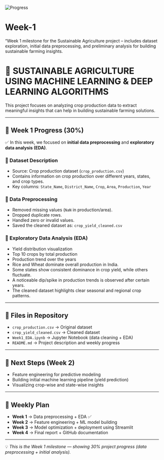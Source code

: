 ![Progress](https://img.shields.io/badge/Progress-30%25-blue)

# Week-1
“Week 1 milestone for the Sustainable Agriculture project – includes dataset exploration, initial data preprocessing, and preliminary analysis for building sustainable farming insights.


# 🌱 SUSTAINABLE AGRICULTURE USING MACHINE LEARNING & DEEP LEARNING ALGORITHMS

This project focuses on analyzing crop production data to extract meaningful insights that can help in building sustainable farming solutions.

---

## 📌 Week 1 Progress (30%)

✅ In this week, we focused on **initial data preprocessing** and **exploratory data analysis (EDA)**.

### 🔹 Dataset Description
- Source: Crop production dataset (`crop_production.csv`)
- Contains information on crop production over different years, states, and crop types.
- Key columns: `State_Name`, `District_Name`, `Crop`, `Area`, `Production`, `Year`

### 🔹 Data Preprocessing
- Removed missing values (`NaN` in production/area).
- Dropped duplicate rows.
- Handled zero or invalid values.
- Saved the cleaned dataset as: `crop_yield_cleaned.csv`

### 🔹 Exploratory Data Analysis (EDA)
- Yield distribution visualization  
- Top 10 crops by total production  
- Production trend over the years
- Rice and Wheat dominate overall production in India.
- Some states show consistent dominance in crop yield, while others fluctuate.
- A noticeable dip/spike in production trends is observed after certain years.
- The cleaned dataset highlights clear seasonal and regional crop patterns.

---

## 📂 Files in Repository
- `crop_production.csv` → Original dataset  
- `crop_yield_cleaned.csv` → Cleaned dataset  
- `Week1_EDA.ipynb` → Jupyter Notebook (data cleaning + EDA)  
- `README.md` → Project description and weekly progress  

---

## 🚀 Next Steps (Week 2)
- Feature engineering for predictive modeling  
- Building initial machine learning pipeline (yield prediction)  
- Visualizing crop-wise and state-wise insights  

---

## 📅 Weekly Plan
- **Week 1** → Data preprocessing + EDA ✅  
- **Week 2** → Feature engineering + ML model building  
- **Week 3** → Model optimization + deployment using Streamlit  
- **Week 4** → Final report + GitHub documentation  

---

💡 *This is the Week 1 milestone — showing 30% project progress (data preprocessing + initial analysis).*

